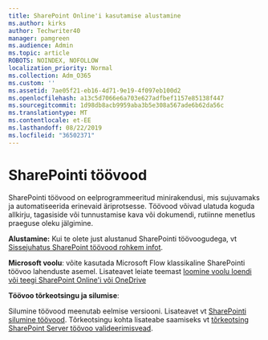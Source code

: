 ```yaml
---
title: SharePoint Online'i kasutamise alustamine
ms.author: kirks
author: Techwriter40
manager: pamgreen
ms.audience: Admin
ms.topic: article
ROBOTS: NOINDEX, NOFOLLOW
localization_priority: Normal
ms.collection: Adm_O365
ms.custom: ''
ms.assetid: 7ae05f21-eb16-4d71-9e19-4f097eb100d2
ms.openlocfilehash: a13c5d7066e6a703e627adfbef1157e85138f447
ms.sourcegitcommit: 1d98db8acb9959aba3b5e308a567ade6b62da56c
ms.translationtype: MT
ms.contentlocale: et-EE
ms.lasthandoff: 08/22/2019
ms.locfileid: "36502371"
---
```

# <a name="workflows-in-sharepoint"></a>SharePointi töövood

SharePointi töövood on eelprogrammeeritud minirakendusi, mis sujuvamaks ja automatiseerida erinevaid äriprotsesse. Töövood võivad ulatuda koguda allkirju, tagasiside või tunnustamise kava või dokumendi, rutiinne menetlus praeguse oleku jälgimine.

**Alustamine:** Kui te olete just alustanud SharePointi töövoogudega, vt [Sissejuhatus SharePoint töövood rohkem infot](https://support.office.com/article/introduction-to-sharepoint-workflow-07982276-54e8-4e17-8699-5056eff4d9e3).

**Microsoft voolu**: võite kasutada Microsoft Flow klassikaline SharePointi töövoo lahenduste asemel. Lisateavet leiate teemast [loomine voolu loendi või teegi SharePoint Online'i või OneDrive](https://support.office.com/article/create-a-flow-for-a-list-or-library-in-sharepoint-online-or-onedrive-for-business-a9c3e03b-0654-46af-a254-20252e580d01)

**Töövoo tõrkeotsingu ja silumise**:

Silumine töövood meenutab eelmise versiooni. Lisateavet vt [SharePointi silumine töövood](https://docs.microsoft.com/sharepoint/dev/general-development/debugging-sharepoint-server-workflows). Tõrkeotsingu kohta lisateabe saamiseks vt [tõrkeotsing SharePoint Server töövoo valideerimisvead](https://docs.microsoft.com/sharepoint/dev/general-development/troubleshooting-sharepoint-server-workflow-validation-errors-in-visio).

